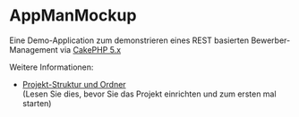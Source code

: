 # AppManMockup

Eine Demo-Application zum demonstrieren eines REST basierten Bewerber-Management
via [CakePHP 5.x](https://cakephp.org/)

Weitere Informationen:

- [Projekt-Struktur und Ordner](./documentation/Projekt_Structur.md)  
(Lesen Sie dies, bevor Sie das Projekt einrichten und zum ersten mal starten)
